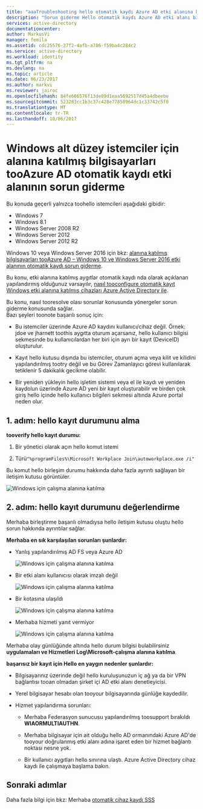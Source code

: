 ```yaml
---
title: "aaaTroubleshooting hello otomatik kaydı Azure AD etki alanına katılmış bilgisayarları Windows alt düzey istemciler için | Microsoft Docs"
description: "Sorun giderme Hello otomatik kaydı Azure AD etki alanı bilgisayarları Windows alt düzey istemciler için katıldı."
services: active-directory
documentationcenter: 
author: MarkusVi
manager: femila
ms.assetid: cdc25576-37f2-4afb-a786-f59ba4c284c2
ms.service: active-directory
ms.workload: identity
ms.tgt_pltfrm: na
ms.devlang: na
ms.topic: article
ms.date: 06/23/2017
ms.author: markvi
ms.reviewer: jairoc
ms.openlocfilehash: 84fe666576f13de09d1eaa5692517d45a4dbeebe
ms.sourcegitcommit: 523283cc1b3c37c428e77850964dc1c33742c5f0
ms.translationtype: MT
ms.contentlocale: tr-TR
ms.lasthandoff: 10/06/2017
---
```

# <a name="troubleshooting-auto-registration-of-domain-joined-computers-tooazure-ad-for-windows-down-level-clients"></a>Windows alt düzey istemciler için alanına katılmış bilgisayarları tooAzure AD otomatik kaydı etki alanının sorun giderme 

Bu konuda geçerli yalnızca toohello istemcileri aşağıdaki gibidir: 

- Windows 7 
- Windows 8.1 
- Windows Server 2008 R2 
- Windows Server 2012 
- Windows Server 2012 R2 
 

Windows 10 veya Windows Server 2016 için bkz: [alanına katılmış bilgisayarları tooAzure AD – Windows 10 ve Windows Server 2016 etki alanının otomatik kaydı sorun giderme](active-directory-device-registration-troubleshoot-windows.md).

Bu konu, etki alanına katılmış aygıtlar otomatik kaydı nda olarak açıklanan yapılandırmış olduğunuz varsayılır, [nasıl tooconfigure otomatik kayıt Windows etki alanına katılmış cihazları Azure Active Directory ile](active-directory-device-registration-get-started.md).
 
Bu konu, nasıl tooresolve olası sorunlar konusunda yönergeler sorun giderme konusunda sağlar.  
Bazı şeyleri toonote başarılı sonuç için: 

- Bu istemciler üzerinde Azure AD kaydını kullanıcı/cihaz değil. Örnek: jdoe ve jharnett toothis aygıtta oturum açarsanız, hello kullanıcı bilgisi sekmesinde bu kullanıcılardan her biri için ayrı bir kayıt (DeviceID) oluşturulur.  

- Kayıt hello kutusu dışında bu istemciler, oturum açma veya kilit ve kilidini yapılandırılmış tootry değil ve bu Görev Zamanlayıcı görevi kullanılarak tetiklenir 5 dakikalık gecikme olabilir. 

- Bir yeniden yükleyin hello işletim sistemi veya el ile kaydı ve yeniden kaydolun üzerinde Azure AD yeni bir kayıt oluşturabilir ve birden çok giriş hello içinde hello kullanıcı bilgileri sekmesi altında Azure portal neden olur. 


## <a name="step-1-retrieve-hello-registration-status"></a>1. adım: hello kayıt durumunu alma 

**tooverify hello kayıt durumu:**  

1. Bir yönetici olarak açın hello komut istemi 

2. Türü`"%programFiles%\Microsoft Workplace Join\autoworkplace.exe /i"`

Bu komut hello birleşim durumu hakkında daha fazla ayrıntı sağlayan bir iletişim kutusu görüntüler.

![Windows için çalışma alanına katılma](./media/active-directory-device-registration-troubleshoot-windows-legacy/01.png)


## <a name="step-2-evaluate-hello-registration-status"></a>2. adım: hello kayıt durumunu değerlendirme 

Merhaba birleştirme başarılı olmadıysa hello iletişim kutusu oluştu hello sorun hakkında ayrıntılar sağlar.

**Merhaba en sık karşılaşılan sorunları şunlardır:**

- Yanlış yapılandırılmış AD FS veya Azure AD

    ![Windows için çalışma alanına katılma](./media/active-directory-device-registration-troubleshoot-windows-legacy/02.png)

- Bir etki alanı kullanıcısı olarak imzalı değil

    ![Windows için çalışma alanına katılma](./media/active-directory-device-registration-troubleshoot-windows-legacy/03.png)

- Bir kotasına ulaşıldı

    ![Windows için çalışma alanına katılma](./media/active-directory-device-registration-troubleshoot-windows-legacy/04.png)

- Merhaba hizmeti yanıt vermiyor 

    ![Windows için çalışma alanına katılma](./media/active-directory-device-registration-troubleshoot-windows-legacy/05.png)

Merhaba olay günlüğünde altında hello durum bilgisi bulabilirsiniz **uygulamaları ve Hizmetleri Log\Microsoft-çalışma alanına katılma**.
  
**başarısız bir kayıt için Hello en yaygın nedenler şunlardır:** 

- Bilgisayarınız üzerinde değil hello kuruluşunuzun iç ağ ya da bir VPN bağlantısı tooan olmadan şirket içi AD etki alanı denetleyicisi.

- Yerel bilgisayar hesabı olan tooyour bilgisayarında günlüğe kaydedilir. 

- Hizmet yapılandırma sorunları: 

  - Merhaba Federasyon sunucusu yapılandırılmış toosupport bırakıldı **WIAORMULTIAUTHN**. 

  - Merhaba bilgisayar için ait olduğu hello AD ormanındaki Azure AD'de tooyour doğrulanmış etki alanı adına işaret eden bir hizmet bağlantı noktası nesne yok.

  - Bir kullanıcı aygıtları hello sınırına ulaştı. Azure Active Directory cihaz kaydı ile çalışmaya başlama bakın.

## <a name="next-steps"></a>Sonraki adımlar

Daha fazla bilgi için bkz: Merhaba [otomatik cihaz kaydı SSS](active-directory-device-registration-faq.md) 
